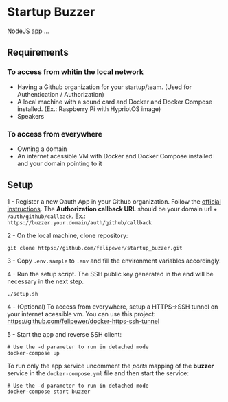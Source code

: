 # Startup Buzzer

NodeJS app ...

## Requirements

### To access from whitin the local network

- Having a Github organization for your startup/team. (Used for Authentication / Authorization)
- A local machine with a sound card and Docker and Docker Compose installed. (Ex.: Raspberry Pi with HypriotOS image)
- Speakers

### To access from everywhere
- Owning a domain
- An internet acessible VM with Docker and Docker Compose installed and your domain pointing to it

## Setup

1 - Register a new Oauth App in your Github organization. Follow the [official instructions](https://developer.github.com/apps/building-oauth-apps/creating-an-oauth-app/). The **Authorization callback URL** should be your domain url + `/auth/github/callback`. Ex.: `https://buzzer.your.domain/auth/github/callback`

2 - On the local machine, clone repository:

```
git clone https://github.com/felipewer/startup_buzzer.git
```

3 - Copy `.env.sample` to `.env` and fill the environment variables accordingly.

4 - Run the setup script. The SSH public key generated in the end will be necessary in the next step.

```
./setup.sh
```

4 - (Optional) To access from everywhere, setup a HTTPS->SSH tunnel on your internet acessible vm. You can use this project: https://github.com/felipewer/docker-https-ssh-tunnel

5 - Start the app and reverse SSH client:

```
# Use the -d parameter to run in detached mode
docker-compose up
```

To run only the app service uncomment the *ports* mapping of the **buzzer** service in the `docker-compose.yml` file and then start the service:

```
# Use the -d parameter to run in detached mode
docker-compose start buzzer
```
